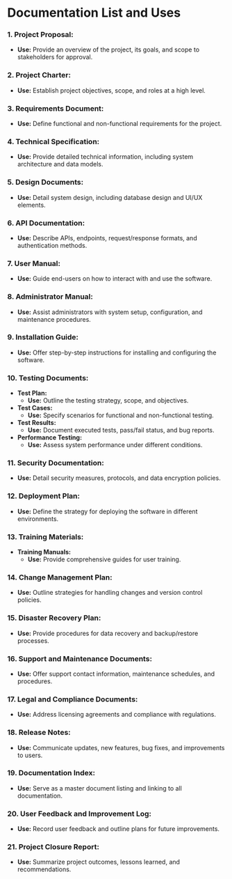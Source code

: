 # Documentation List and Uses

### 1. Project Proposal:
   - **Use:** Provide an overview of the project, its goals, and scope to stakeholders for approval.

### 2. Project Charter:
   - **Use:** Establish project objectives, scope, and roles at a high level.

### 3. Requirements Document:
   - **Use:** Define functional and non-functional requirements for the project.

### 4. Technical Specification:
   - **Use:** Provide detailed technical information, including system architecture and data models.

### 5. Design Documents:
   - **Use:** Detail system design, including database design and UI/UX elements.

### 6. API Documentation:
   - **Use:** Describe APIs, endpoints, request/response formats, and authentication methods.

### 7. User Manual:
   - **Use:** Guide end-users on how to interact with and use the software.

### 8. Administrator Manual:
   - **Use:** Assist administrators with system setup, configuration, and maintenance procedures.

### 9. Installation Guide:
   - **Use:** Offer step-by-step instructions for installing and configuring the software.

### 10. Testing Documents:
   - **Test Plan:**
     - **Use:** Outline the testing strategy, scope, and objectives.
   - **Test Cases:**
     - **Use:** Specify scenarios for functional and non-functional testing.
   - **Test Results:**
     - **Use:** Document executed tests, pass/fail status, and bug reports.
   - **Performance Testing:**
     - **Use:** Assess system performance under different conditions.

### 11. Security Documentation:
   - **Use:** Detail security measures, protocols, and data encryption policies.

### 12. Deployment Plan:
   - **Use:** Define the strategy for deploying the software in different environments.

### 13. Training Materials:
   - **Training Manuals:**
     - **Use:** Provide comprehensive guides for user training.

### 14. Change Management Plan:
   - **Use:** Outline strategies for handling changes and version control policies.

### 15. Disaster Recovery Plan:
   - **Use:** Provide procedures for data recovery and backup/restore processes.

### 16. Support and Maintenance Documents:
   - **Use:** Offer support contact information, maintenance schedules, and procedures.

### 17. Legal and Compliance Documents:
   - **Use:** Address licensing agreements and compliance with regulations.

### 18. Release Notes:
   - **Use:** Communicate updates, new features, bug fixes, and improvements to users.

### 19. Documentation Index:
   - **Use:** Serve as a master document listing and linking to all documentation.

### 20. User Feedback and Improvement Log:
   - **Use:** Record user feedback and outline plans for future improvements.

### 21. Project Closure Report:
   - **Use:** Summarize project outcomes, lessons learned, and recommendations.
